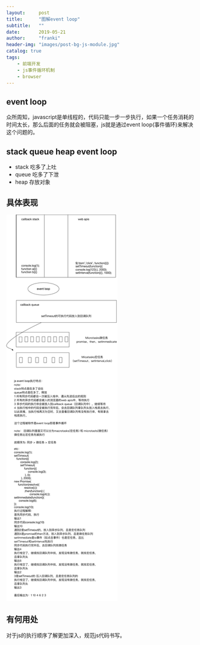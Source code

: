 ```yaml
---
layout:     post
title:      "图解event loop"
subtitle:   ""
date:       2019-05-21
author:     "franki"
header-img: "images/post-bg-js-module.jpg"
catalog: true
tags:
    - 前端开发
    - js事件循环机制
    - browser
---
```


## event loop

众所周知，javascript是单线程的，代码只能一步一步执行，如果一个任务消耗的时间太长，那么后面的任务就会被阻塞，js就是通过event loop(事件循环)来解决这个问题的。

## stack queue heap event loop

* stack 吃多了上吐
* queue 吃多了下泄
* heap 存放对象

## 具体表现

![event_loop](/images/posts/browser/event_loop.png)

## 有何用处

对于js的执行顺序了解更加深入，规范js代码书写。

